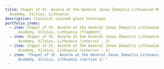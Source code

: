 ```yaml
---
title: Chapel of St. Anselm at the General Jonas Žemaitis Lithuanian Military
  Academy, Vilnius, Lithuania
description: Classical stained glass technique
portfolio_items:
  - item: Chapel of St. Anselm at the General Jonas Žemaitis Lithuanian Military
      Academy, Vilnius, Lithuania (fragment)
  - item: Chapel of St. Anselm at the General Jonas Žemaitis Lithuanian Military
      Academy, Vilnius, Lithuania (interior - 2)
  - item: Chapel of St. Anselm at the General Jonas Žemaitis Lithuanian Military
      Academy, Vilnius, Lithuania (interior - 1)
  - item: "Chapel of St. Anselm at the General Jonas Žemaitis Lithuanian Military
      Academy, Vilnius, Lithuania (section 1) "
---
```

